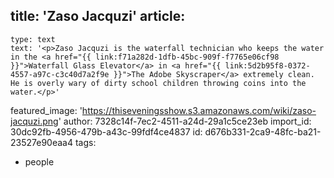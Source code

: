 title: 'Zaso Jacquzi'
article:
  -
    type: text
    text: '<p>Zaso Jacquzi is the waterfall technician who keeps the water in the <a href="{{ link:f71a282d-1dfb-45bc-909f-f7765e06cf98 }}">Waterfall Glass Elevator</a> in <a href="{{ link:5d2b95f8-0372-4557-a97c-c3c40d7a2f9e }}">The Adobe Skyscraper</a> extremely clean. He is overly wary of dirty school children throwing coins into the water.</p>'
featured_image: 'https://thiseveningsshow.s3.amazonaws.com/wiki/zaso-jacquzi.png'
author: 7328c14f-7ec2-4511-a24d-29a1c5ce23eb
import_id: 30dc92fb-4956-479b-a43c-99fdf4ce4837
id: d676b331-2ca9-48fc-ba21-23527e90eaa4
tags:
  - people
